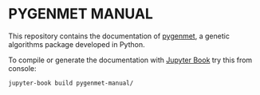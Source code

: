 # PYGENMET MANUAL

This repository contains the documentation of [pygenmet](https://github.com/imarranz/pygenmet), a genetic algorithms package developed in Python.

To compile or generate the documentation with [Jupyter Book](https://jupyterbook.org/) try this from console:

```
jupyter-book build pygenmet-manual/
```
